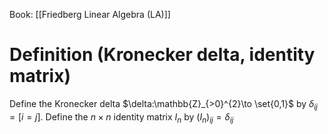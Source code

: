 Book: [[Friedberg Linear Algebra (LA)]]
# Definition (Kronecker delta, identity matrix)
Define the Kronecker delta $\delta:\mathbb{Z}_{>0}^{2}\to \set{0,1}$ by $\delta_{ij}=[i=j]$.
Define the $n\times n$ identity matrix $I_{n}$ by $(I_{n})_{ij}=\delta_{ij}$